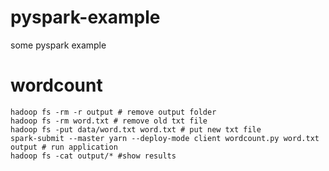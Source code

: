 # pyspark-example
some pyspark example

wordcount
===

	hadoop fs -rm -r output # remove output folder
	hadoop fs -rm word.txt # remove old txt file
	hadoop fs -put data/word.txt word.txt # put new txt file
	spark-submit --master yarn --deploy-mode client wordcount.py word.txt output # run application
	hadoop fs -cat output/* #show results
